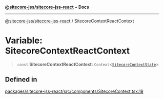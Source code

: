 [**@sitecore-jss/sitecore-jss-react**](../README.md) • **Docs**

***

[@sitecore-jss/sitecore-jss-react](../README.md) / SitecoreContextReactContext

# Variable: SitecoreContextReactContext

> `const` **SitecoreContextReactContext**: `Context`\<[`SitecoreContextState`](../interfaces/SitecoreContextState.md)\>

## Defined in

[packages/sitecore-jss-react/src/components/SitecoreContext.tsx:19](https://github.com/Sitecore/jss/blob/85fd9b813b01a71614ef7fb536485926ec8242cf/packages/sitecore-jss-react/src/components/SitecoreContext.tsx#L19)
